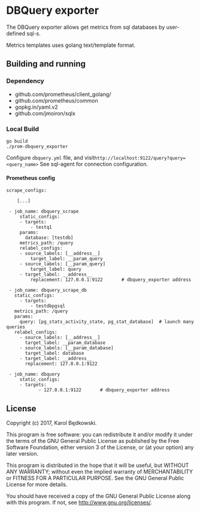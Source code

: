 # DBQuery exporter

The DBQuery exporter allows get metrics from sql databases by user-defined sql-s.

Metrics templates uses golang text/template format.


## Building and running

### Dependency

* github.com/prometheus/client_golang/
* github.com/prometheus/common
* gopkg.in/yaml.v2
* github.com/jmoiron/sqlx


### Local Build

    go build
    ./prom-dbquery_exporter

Configure `dbquery.yml` file, and visit`http://localhost:9122/query?query=<query_name>`
See sql-agent for connection configuration.

#### Prometheus config

    scrape_configs:

        [...]

     - job_name: dbquery_scrape
         static_configs:
         - targets:
             - testq1
         params:
           database: [testdb]
         metrics_path: /query
         relabel_configs:
         - source_labels: [__address__]
             target_label: __param_query
         - source_labels: [__param_query]
             target_label: query
         - target_label: __address__
             replacement: 127.0.0.1:9122       # dbquery_exporter address

     - job_name: dbquery_scrape_db
       static_configs:
         - targets:
             - testdbpgsql
       metrics_path: /query
       params:
         query: [pg_stats_activity_state, pg_stat_database]  # launch many queries
       relabel_configs:
         - source_labels: [__address__]
           target_label: __param_database
         - source_labels: [__param_database]
           target_label: database
         - target_label: __address__
           replacement: 127.0.0.1:9122

     - job_name: dbquery
         static_configs:
         - targets:
                - 127.0.0.1:9122       # dbquery_exporter address


## License
Copyright (c) 2017, Karol Będkowski.

This program is free software: you can redistribute it and/or modify
it under the terms of the GNU General Public License as published by
the Free Software Foundation, either version 3 of the License, or
(at your option) any later version.

This program is distributed in the hope that it will be useful,
but WITHOUT ANY WARRANTY; without even the implied warranty of
MERCHANTABILITY or FITNESS FOR A PARTICULAR PURPOSE.  See the
GNU General Public License for more details.

You should have received a copy of the GNU General Public License
along with this program.  If not, see <http://www.gnu.org/licenses/>.
